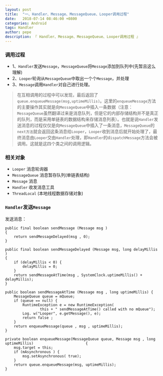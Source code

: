 ```yaml
---
layout: post
title:  "一、Handler、Message、MessageQueue、Looper调用过程"
date:   2018-07-14 08:46:00 +0800
categories: Android
tags: Handler
author: pepe
description: 『 Handler、Message、MessageQueue、Looper调用过程 』
---
```


### **调用过程**

* 1、`Handler`发送`Message`，`MessageQueue`将`Message`添加到队列中(先暂且这么理解)
* 2、`Looper`轮询从`MessageQueue`中取出一个个`Message`，并处理
* 3、`Message`调用`Handler`对自己进行处理。

> 在互相调用的过程中可以发现，最后返回了`queue.enqueueMessage(msg,uptimeMillis)`。这里的`enqueueMessage`方法的主要操作其实就是向`MessageQueue`中插入一条数据（注意：`MessageQueue`虽然翻译过来是消息队列，但是它的内部存储结构并不是真正的队列，而是采用单链表的数据结构来存储消息列表）。也就是说`Handler`发送消息的过程仅仅是向`MessageQueue`中插入了一条消息，`MessageQueue`的`next方法`就会返回这条消息给`Looper`，`Looper`收到消息后就开始处理了，最终消息由`Looper`交由`Handler`处理，即`Handler`的d`ispatchMessage`方法会被调用。这就是这四个类之间的调用逻辑。

### **相关对象**

* `Looper` 消息轮询器
* `MessageQueue` 消息暂存队列(单链表结构)
* `Message` 消息
* `Handler` 收发消息工具
* `ThreadLocal` (本地线程数据存储对象)

### **`Handler`发送`Message`**

发送消息：
```
public final boolean sendMessage (Message msg )
{
    return sendMessageDelayed(msg , 0);
}
 
public final boolean sendMessageDelayed (Message msg, long delayMillis )
{
    if (delayMillis < 0) {
        delayMillis = 0;
    }
    return sendMessageAtTime(msg , SystemClock.uptimeMillis() + delayMillis);
}
 
public boolean sendMessageAtTime (Message msg , long uptimeMillis) {
    MessageQueue queue = mQueue;
    if (queue == null) {
        RuntimeException e = new RuntimeException(
                this + " sendMessageAtTime() called with no mQueue");
        Log. w("Looper", e.getMessage(), e);
        return false ;
    }
    return enqueueMessage(queue , msg , uptimeMillis);
}
 
private boolean enqueueMessage(MessageQueue queue, Message msg , long uptimeMillis)                        { 
    msg.target = this;
    if (mAsynchronous ) {
        msg.setAsynchronous( true);
    }
    return queue.enqueueMessage(msg, uptimeMillis);
}
```


































